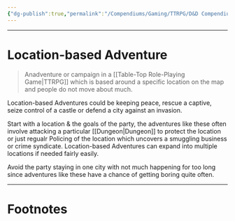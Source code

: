 ```yaml
---
{"dg-publish":true,"permalink":"/Compendiums/Gaming/TTRPG/D&D Compendium/Location-based Adventure/","tags":["TTRPG"]}
---
```



---
# Location-based Adventure
> Anadventure or campaign in a [[Table-Top Role-Playing Game\|TTRPG]] which is based around a specific location on the map and people do not move about much.

Location-based Adventures could be keeping peace, rescue a captive, seize control of  a castle or defend a city against an invasion. 

Start with a location & the goals of the party, the adventures like these often involve attacking a particular [[Dungeon\|Dungeon]] to protect the location or just regualr Policing of the location which uncovers a smuggling business or crime syndicate. Location-based Adventures can expand into multiple locations if needed fairly easily.

Avoid the party staying in one city with not much happening for too long since adventures like these have a chance of getting boring quite often.

---
# Footnotes